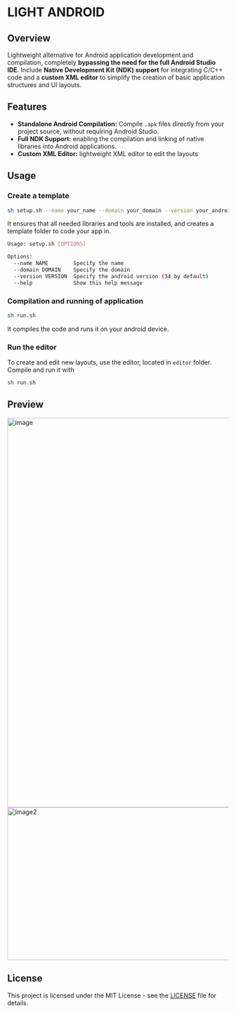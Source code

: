 



# LIGHT ANDROID

## Overview

Lightweight alternative for Android application development and compilation, completely **bypassing the need for the full Android Studio IDE**.
Include  **Native Development Kit (NDK) support** for integrating C/C++ code and a **custom XML editor** to simplify the creation of basic application structures and UI layouts.

## Features

*   **Standalone Android Compilation:** Compile `.apk` files directly from your project source, without requiring Android Studio. 
*   **Full NDK Support:** enabling the compilation and linking of native libraries into Android applications.
*   **Custom XML Editor:** lightweight XML editor to edit the layouts

## Usage
### Create a template
```sh 
sh setup.sh --name your_name --domain your_domain --version your_android_version
```
It ensures that all needed libraries and tools are installed, and creates a template folder to code your app in.
```sh
Usage: setup.sh [OPTIONS]

Options:
  --name NAME        Specify the name
  --domain DOMAIN    Specify the domain
  --version VERSION  Specify the android version (34 by default)
  --help             Show this help message
```
### Compilation and running of application 
```sh
sh run.sh
```
It compiles the code and runs it on your android device.

### Run the editor
To create and edit new layouts, use the editor, located in ``editor`` folder.
Compile and run it with 
```sh
sh run.sh
```
## Preview
<img width="887"  alt="image" src="https://github.com/user-attachments/assets/c8579eff-950b-48a9-b00b-f3304e7cc376" />
<img width="805" height="348" alt="image2" src="https://github.com/user-attachments/assets/e46e003d-b12b-4a28-93cd-f584be908c9b" />

##  License

This project is licensed under the MIT License - see the [LICENSE](LICENSE) file for details.
